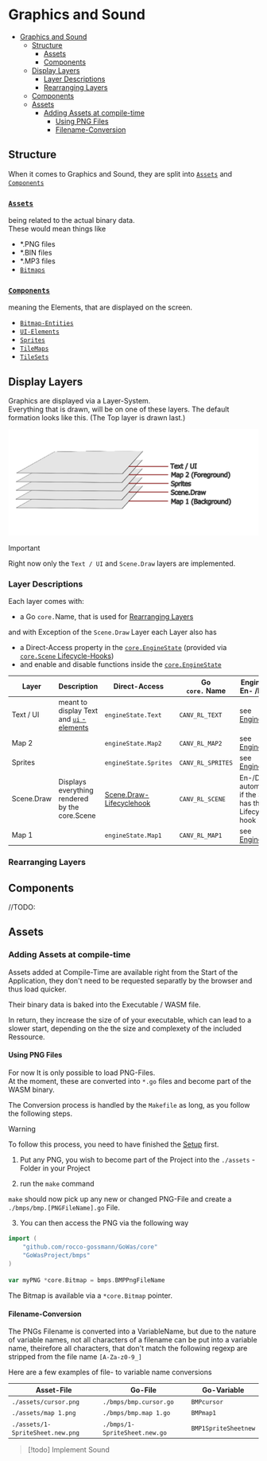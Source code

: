 # Graphics and Sound
<!-- TOC -->

- [Graphics and Sound](#graphics-and-sound)
    - [Structure](#structure)
        - [Assets](#assets)
        - [Components](#components)
    - [Display Layers](#display-layers)
        - [Layer Descriptions](#layer-descriptions)
        - [Rearranging Layers](#rearranging-layers)
    - [Components](#components)
    - [Assets](#assets)
        - [Adding Assets at compile-time](#adding-assets-at-compile-time)
            - [Using PNG Files](#using-png-files)
            - [Filename-Conversion](#filename-conversion)

<!-- /TOC -->

## Structure

When it comes to Graphics and Sound, they are split into [`Assets`](#assets) and [`Components`](#components) 

### [`Assets`](#assets) 
being related to the actual binary data.  
These would mean things like 
- *.PNG files
- *.BIN files
- *.MP3 files
- [`Bitmaps`](./reference/Bitmap.md)

### [`Components`](#components) 
meaning the Elements, that are displayed on the screen.
- [`Bitmap-Entities`](./reference/BitmapEntity.md)
- [`UI-Elements`](./reference/UI.md)
- [`Sprites`](./reference/Sprite.md)
- [`TileMaps`](./reference/TileMaps.md)
- [`TileSets`](./reference/TileSets.md)



## Display Layers

Graphics are displayed via a Layer-System.  
Everything that is drawn, will be on one of these layers.
The default formation looks like this. (The Top layer is drawn last.)

![Layer-System.img](./_img/graphics_layers.png)


> [!important]   
> Right now only the `Text / UI` and `Scene.Draw` layers are implemented.

### Layer Descriptions

Each layer comes with: 
- a Go `core.`Name, that is used for [Rearranging Layers](#rearranging-layers)

and with Exception of the `Scene.Draw` Layer each Layer also has

- a Direct-Access property in the [`core.EngineState`](./reference/EngineState.md) (provided via [`core.Scene` Lifecycle-Hooks](./Scenes.md))   
- and enable and disable functions inside the [`core.EngineState`](./reference/EngineState.md)


| Layer | Description | Direct-Access | Go<br>`core.` Name | EngineState<br>En- /Disable |
| - | - | - | - | - |
| Text / UI | meant to display Text and [`ui` - elements](./reference/UI.md)  | `engineState.Text` | `CANV_RL_TEXT` | see [EngineState](./reference/EngineState.md#layer-control) | 
| Map 2 |   | `engineState.Map2` | `CANV_RL_MAP2` |  see [EngineState](./reference/EngineState.md#layer-control) | 
| Sprites |   | `engineState.Sprites` | `CANV_RL_SPRITES` |  see [EngineState](./reference/EngineState.md#layer-control) |
| Scene.Draw |  Displays everything rendered by the core.Scene    | [Scene.Draw-Lifecyclehook](./Scenes.md#drawable) | `CANV_RL_SCENE` | En-/Disables automatically if the Scene has the Lifecycle-hook | |
| Map 1 |   | `engineState.Map1` | `CANV_RL_MAP1` |   see [EngineState](./reference/EngineState.md#layer-control) |


### Rearranging Layers


## Components

//TODO: 



## Assets


### Adding Assets at compile-time 

Assets added at Compile-Time are available right from the Start of the Application, they don't need to be requested separatly by the browser and thus load quicker. 

Their binary data is baked into the Executable / WASM file.

In return, they increase the size of of your executable, which can lead to a slower start, depending on the the size and complexety of the included Ressource.


#### Using PNG Files

For now It is only possible to load PNG-Files.\
At the moment, these are converted into `*.go` files and become part of the WASM
binary.

The Conversion process is handled by the `Makefile` as long, as you follow the
following steps.

> [!warning] 
> To follow this process, you need to have finished the [Setup](./Setup.md) first.

1. Put any PNG, you wish to become part of the Project into the `./assets` -
   Folder in your Project

2. run the `make` command

`make` should now pick up any new or changed PNG-File and create a
`./bmps/bmp.[PNGFileName].go` File.

3. You can then access the PNG via the following way

```go
import (
    "github.com/rocco-gossmann/GoWas/core"
    "GoWasProject/bmps"
)

var myPNG *core.Bitmap = bmps.BMPPngFileName
```

The Bitmap is available via a `*core.Bitmap` pointer.

#### Filename-Conversion

The PNGs Filename is converted into a VariableName, but due to the nature of
variable names, not all characters of a filename can be put into a
variable name, theirefore all characters, that don't match the following regexp
are stripped from the file name `[A-Za-z0-9_]`

Here are a few examples of file- to variable name conversions

| Asset-File                       | Go-File                       | Go-Variable          |
|----------------------------------|-------------------------------|----------------------|
| `./assets/cursor.png`            | `./bmps/bmp.cursor.go`        | `BMPcursor`          |
| `./assets/map 1.png`             | `./bmps/bmp.map 1.go`         | `BMPmap1`            |
| `./assets/1-SpriteSheet.new.png` | `./bmps/1-SpriteSheet.new.go` | `BMP1SpriteSheetnew` |


> [!todo] 
> Implement Sound
